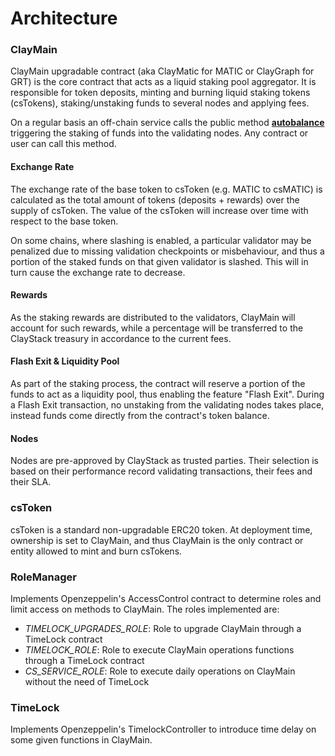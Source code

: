 # Architecture

### ClayMain

ClayMain upgradable contract (aka ClayMatic for MATIC or ClayGraph for GRT) is the core contract that acts as a liquid staking pool aggregator. It is responsible for token deposits, minting and burning liquid staking tokens (csTokens), staking/unstaking funds to several nodes and applying fees.

On a regular basis an off-chain service calls the public method [**autobalance**](/contracts/claymatic#autobalance) triggering the staking of funds into the validating nodes. Any contract or user can call this method.

#### Exchange Rate
The exchange rate of the base token to csToken (e.g. MATIC to csMATIC) is calculated as the total amount of tokens (deposits + rewards) over the supply of csToken. The value of the csToken will increase over time with respect to the base token. 

On some chains, where slashing is enabled, a particular validator may be penalized due to missing validation checkpoints or misbehaviour, and thus a portion of the staked funds on that given validator is slashed. This will in turn cause the exchange rate to decrease.

#### Rewards
As the staking rewards are distributed to the validators, ClayMain will account for such rewards, while a percentage will be transferred to the ClayStack treasury in accordance to the current fees.

#### Flash Exit & Liquidity Pool
As part of the staking process, the contract will reserve a portion of the funds to act as a liquidity pool, thus enabling the feature "Flash Exit". During a Flash Exit transaction, no unstaking from the validating nodes takes place, instead funds come directly from the contract's token balance.

#### Nodes
Nodes are pre-approved by ClayStack as trusted parties. Their selection is based on their performance record validating transactions, their fees and their SLA.

### csToken

csToken is a standard non-upgradable ERC20 token. At deployment time, ownership is set to ClayMain, and thus ClayMain is the only contract or entity allowed to mint and burn csTokens.

### RoleManager

Implements Openzeppelin's AccessControl contract to determine roles and limit access on methods to ClayMain. The roles implemented are:

- _TIMELOCK_UPGRADES_ROLE_: Role to upgrade ClayMain through a TimeLock contract 
- _TIMELOCK_ROLE_: Role to execute ClayMain operations functions through a TimeLock contract 
- _CS_SERVICE_ROLE_: Role to execute daily operations on ClayMain without the need of TimeLock

### TimeLock

Implements Openzeppelin's TimelockController to introduce time delay on some given functions in ClayMain.
